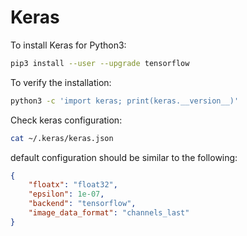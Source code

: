 # Keras

To install Keras for Python3:

```bash
pip3 install --user --upgrade tensorflow
```

To verify the installation:

```bash
python3 -c 'import keras; print(keras.__version__)'
```

Check keras configuration:

```bash
cat ~/.keras/keras.json
```

default configuration should be similar to the following:

```json
{
    "floatx": "float32",
    "epsilon": 1e-07,
    "backend": "tensorflow",
    "image_data_format": "channels_last"
}
```

